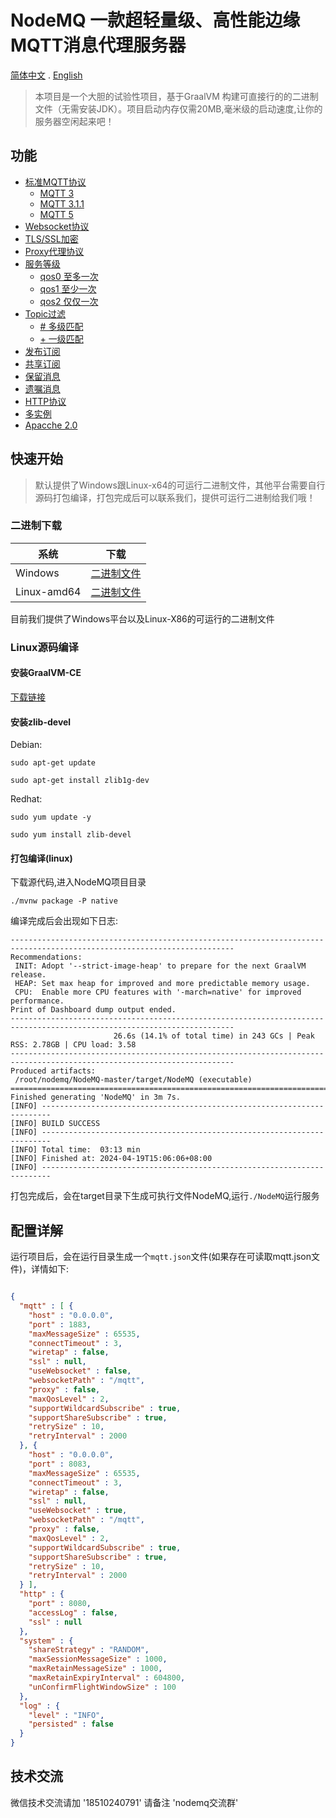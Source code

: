 # NodeMQ 一款超轻量级、高性能边缘MQTT消息代理服务器 
[简体中文](README-CN.md)  . [English](README.md)

> 本项目是一个大胆的试验性项目，基于GraalVM 构建可直接行的的二进制文件（无需安装JDK）。项目启动内存仅需20MB,毫米级的启动速度,让你的服务器空闲起来吧！

##  功能
- [标准MQTT协议](#国际化)
    - [MQTT 3](#官方网站)
    - [MQTT 3.1.1](#官方网站)
    - [MQTT 5](#官方网站)
- [Websocket协议](#内容目录)
- [TLS/SSL加密](#内容目录)
- [Proxy代理协议](#内容目录)
- [服务等级](#项目介绍)
    - [qos0 至多一次](#官方网站)
    - [qos1 至少一次](#官方网站)
    - [qos2 仅仅一次](#官方网站)
- [Topic过滤](#图形演示)
    - [# 多级匹配](#官方网站)
    - [+ 一级匹配](#官方网站)
- [发布订阅](#图形演示) 
- [共享订阅](#功能)
- [保留消息](#功能)
- [遗嘱消息](#功能)
- [HTTP协议](#架构)
- [多实例](#架构)
- [Apacche 2.0](LICENSE)

## 快速开始

> 默认提供了Windows跟Linux-x64的可运行二进制文件，其他平台需要自行源码打包编译，打包完成后可以联系我们，提供可运行二进制给我们哦！

### 二进制下载

| 系统          | 下载                                                      |
|-------------|---------------------------------------------------------|
| Windows     | [二进制文件](https://nodemq1.obs.cn-east-3.myhuaweicloud.com/NodeMQ.exe)  |
| Linux-amd64 | [二进制文件](https://nodemq1.obs.cn-east-3.myhuaweicloud.com/NodeMQ)  |

目前我们提供了Windows平台以及Linux-X86的可运行的二进制文件

### Linux源码编译

#### 安装GraalVM-CE
[下载链接](#https://github.com/graalvm/graalvm-ce-builds/releases/)

#### 安装zlib-devel

Debian:

```
sudo apt-get update

sudo apt-get install zlib1g-dev

```

Redhat:
```
sudo yum update -y

sudo yum install zlib-devel

```


#### 打包编译(linux)

下载源代码,进入NodeMQ项目目录

```shell
./mvnw package -P native
```

编译完成后会出现如下日志:

```shell
------------------------------------------------------------------------------------------------------------------------
Recommendations:
 INIT: Adopt '--strict-image-heap' to prepare for the next GraalVM release.
 HEAP: Set max heap for improved and more predictable memory usage.
 CPU:  Enable more CPU features with '-march=native' for improved performance.
Print of Dashboard dump output ended.
------------------------------------------------------------------------------------------------------------------------
                       26.6s (14.1% of total time) in 243 GCs | Peak RSS: 2.78GB | CPU load: 3.58
------------------------------------------------------------------------------------------------------------------------
Produced artifacts:
 /root/nodemq/NodeMQ-master/target/NodeMQ (executable)
========================================================================================================================
Finished generating 'NodeMQ' in 3m 7s.
[INFO] ------------------------------------------------------------------------
[INFO] BUILD SUCCESS
[INFO] ------------------------------------------------------------------------
[INFO] Total time:  03:13 min
[INFO] Finished at: 2024-04-19T15:06:06+08:00
[INFO] ------------------------------------------------------------------------
```

打包完成后，会在target目录下生成可执行文件NodeMQ,运行`./NodeMQ`运行服务

## 配置详解

运行项目后，会在运行目录生成一个`mqtt.json`文件(如果存在可读取mqtt.json文件)，详情如下:

```json

{
  "mqtt" : [ {
    "host" : "0.0.0.0",
    "port" : 1883,
    "maxMessageSize" : 65535,
    "connectTimeout" : 3,
    "wiretap" : false,
    "ssl" : null,
    "useWebsocket" : false,
    "websocketPath" : "/mqtt",
    "proxy" : false,
    "maxQosLevel" : 2,
    "supportWildcardSubscribe" : true,
    "supportShareSubscribe" : true,
    "retrySize" : 10,
    "retryInterval" : 2000
  }, {
    "host" : "0.0.0.0",
    "port" : 8083,
    "maxMessageSize" : 65535,
    "connectTimeout" : 3,
    "wiretap" : false,
    "ssl" : null,
    "useWebsocket" : true,
    "websocketPath" : "/mqtt",
    "proxy" : false,
    "maxQosLevel" : 2,
    "supportWildcardSubscribe" : true,
    "supportShareSubscribe" : true,
    "retrySize" : 10,
    "retryInterval" : 2000
  } ],
  "http" : {
    "port" : 8080,
    "accessLog" : false,
    "ssl" : null
  },
  "system" : {
    "shareStrategy" : "RANDOM",
    "maxSessionMessageSize" : 1000,
    "maxRetainMessageSize" : 1000,
    "maxRetainExpiryInterval" : 604800,
    "unConfirmFlightWindowSize" : 100
  },
  "log" : {
    "level" : "INFO",
    "persisted" : false
  }
}
```

## 技术交流
微信技术交流请加 '18510240791' 请备注 'nodemq交流群'

